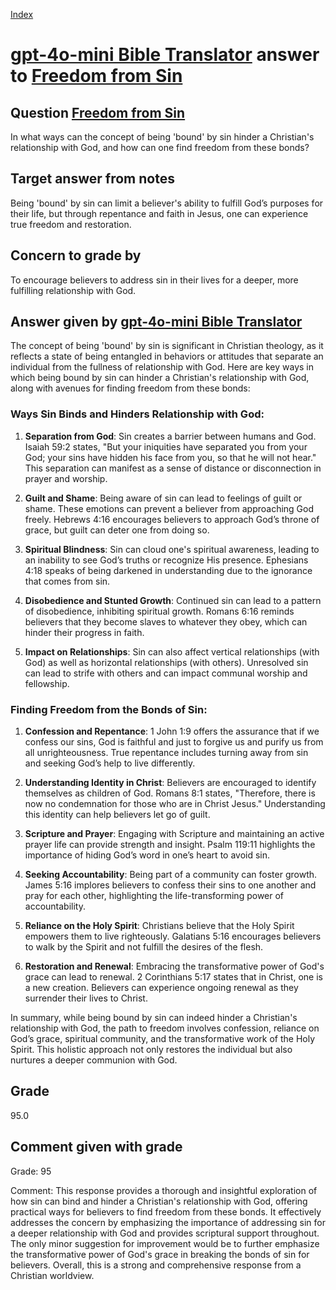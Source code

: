 
[Index](../../index.md)
# [gpt-4o-mini Bible Translator](../../answering_models/gpt-4o-mini_Bible_Translator.md) answer to [Freedom from Sin](../../questions/Freedom_from_Sin.md)

## Question [Freedom from Sin](../../questions/Freedom_from_Sin.md)
In what ways can the concept of being 'bound' by sin hinder a Christian's relationship with God, and how can one find freedom from these bonds?

## Target answer from notes
Being 'bound' by sin can limit a believer's ability to fulfill God’s purposes for their life, but through repentance and faith in Jesus, one can experience true freedom and restoration.

## Concern to grade by
To encourage believers to address sin in their lives for a deeper, more fulfilling relationship with God.

## Answer given by [gpt-4o-mini Bible Translator](../../answering_models/gpt-4o-mini_Bible_Translator.md)
The concept of being 'bound' by sin is significant in Christian theology, as it reflects a state of being entangled in behaviors or attitudes that separate an individual from the fullness of relationship with God. Here are key ways in which being bound by sin can hinder a Christian's relationship with God, along with avenues for finding freedom from these bonds:

### Ways Sin Binds and Hinders Relationship with God:

1. **Separation from God**: Sin creates a barrier between humans and God. Isaiah 59:2 states, "But your iniquities have separated you from your God; your sins have hidden his face from you, so that he will not hear." This separation can manifest as a sense of distance or disconnection in prayer and worship.

2. **Guilt and Shame**: Being aware of sin can lead to feelings of guilt or shame. These emotions can prevent a believer from approaching God freely. Hebrews 4:16 encourages believers to approach God’s throne of grace, but guilt can deter one from doing so.

3. **Spiritual Blindness**: Sin can cloud one's spiritual awareness, leading to an inability to see God’s truths or recognize His presence. Ephesians 4:18 speaks of being darkened in understanding due to the ignorance that comes from sin.

4. **Disobedience and Stunted Growth**: Continued sin can lead to a pattern of disobedience, inhibiting spiritual growth. Romans 6:16 reminds believers that they become slaves to whatever they obey, which can hinder their progress in faith.

5. **Impact on Relationships**: Sin can also affect vertical relationships (with God) as well as horizontal relationships (with others). Unresolved sin can lead to strife with others and can impact communal worship and fellowship.

### Finding Freedom from the Bonds of Sin:

1. **Confession and Repentance**: 1 John 1:9 offers the assurance that if we confess our sins, God is faithful and just to forgive us and purify us from all unrighteousness. True repentance includes turning away from sin and seeking God’s help to live differently.

2. **Understanding Identity in Christ**: Believers are encouraged to identify themselves as children of God. Romans 8:1 states, "Therefore, there is now no condemnation for those who are in Christ Jesus." Understanding this identity can help believers let go of guilt.

3. **Scripture and Prayer**: Engaging with Scripture and maintaining an active prayer life can provide strength and insight. Psalm 119:11 highlights the importance of hiding God’s word in one’s heart to avoid sin.

4. **Seeking Accountability**: Being part of a community can foster growth. James 5:16 implores believers to confess their sins to one another and pray for each other, highlighting the life-transforming power of accountability.

5. **Reliance on the Holy Spirit**: Christians believe that the Holy Spirit empowers them to live righteously. Galatians 5:16 encourages believers to walk by the Spirit and not fulfill the desires of the flesh.

6. **Restoration and Renewal**: Embracing the transformative power of God's grace can lead to renewal. 2 Corinthians 5:17 states that in Christ, one is a new creation. Believers can experience ongoing renewal as they surrender their lives to Christ.

In summary, while being bound by sin can indeed hinder a Christian's relationship with God, the path to freedom involves confession, reliance on God’s grace, spiritual community, and the transformative work of the Holy Spirit. This holistic approach not only restores the individual but also nurtures a deeper communion with God.

## Grade
95.0

## Comment given with grade
Grade: 95

Comment: This response provides a thorough and insightful exploration of how sin can bind and hinder a Christian's relationship with God, offering practical ways for believers to find freedom from these bonds. It effectively addresses the concern by emphasizing the importance of addressing sin for a deeper relationship with God and provides scriptural support throughout. The only minor suggestion for improvement would be to further emphasize the transformative power of God's grace in breaking the bonds of sin for believers. Overall, this is a strong and comprehensive response from a Christian worldview.

